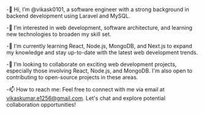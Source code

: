 -👋 Hi, I’m @vikask0101, a software engineer with a strong background in backend development using Laravel and MySQL.

-👀 I’m interested in web development, software architecture, and learning new technologies to broaden my skill set.

-🌱 I’m currently learning React, Node.js, MongoDB, and Next.js to expand my knowledge and stay up-to-date with the latest web development trends.

-💞️ I’m looking to collaborate on exciting web development projects, especially those involving React, Node.js, and MongoDB. I'm also open to contributing to open-source projects in these areas.

-📫 How to reach me: Feel free to connect with me via email at vikaskumar.e1256@gmail.com. Let's chat and explore potential collaboration opportunities!

<!---
vikaskumar-e1256/vikaskumar-e1256 is a ✨ special ✨ repository because its `README.md` (this file) appears on your GitHub profile.
You can click the Preview link to take a look at your changes.
--->

